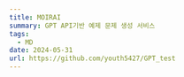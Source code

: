```yaml
---
title: MOIRAI
summary: GPT API기반 예제 문제 생성 서비스
tags:
  - MD
date: 2024-05-31
url: https://github.com/youth5427/GPT_test
---
```

